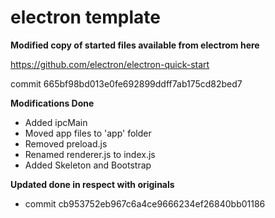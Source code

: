 # electron template

**Modified copy of started files available from electrom here**

https://github.com/electron/electron-quick-start

commit 665bf98bd013e0fe692899ddff7ab175cd82bed7

**Modifications Done**
- Added ipcMain
- Moved app files to 'app' folder
- Removed preload.js
- Renamed renderer.js to index.js
- Added Skeleton and Bootstrap

**Updated done in respect with originals**
- commit cb953752eb967c6a4ce9666234ef26840bb01186